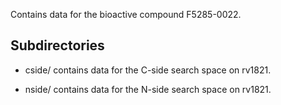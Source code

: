 Contains data for the bioactive compound F5285-0022.

## Subdirectories

- cside/ contains data for the C-side search space on rv1821.

- nside/ contains data for the N-side search space on rv1821.

